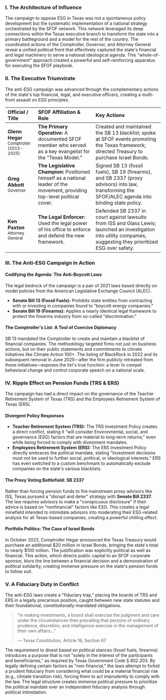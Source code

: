 ### I. The Architecture of Influence

The campaign to oppose ESG in Texas was not a spontaneous policy development but the systematic implementation of a national strategy orchestrated by the SFOF network. This network leveraged its deep connections within the Texas executive branch to transform the state into a primary battleground and a model for the rest of the country. The coordinated actions of the Comptroller, Governor, and Attorney General reveal a unified political front that effectively captured the state's financial and legal machinery to serve a national ideological agenda. This "whole-of-government" approach created a powerful and self-reinforcing apparatus for executing the SFOF playbook.

### II. The Executive Triumvirate

The anti-ESG campaign was advanced through the complementary actions of the state's top financial, legal, and executive officers, creating a multi-front assault on ESG principles.

| Official / Title | SFOF Affiliation & Role | Key Actions |
| :--- | :--- | :--- |
| **Glenn Hegar**<br><span style="font-size: smaller;">Comptroller (2015-2025)</span> | **The Primary Operative:** A documented SFOF member who served as a key evangelist for the "Texas Model." | Created and maintained the SB 13 blacklist; spoke at SFOF events promoting the Texas framework; directed Treasury to purchase Israel Bonds. |
| **Greg Abbott**<br><span style="font-size: smaller;">Governor</span> | **The Legislative Champion:** Positioned himself as a national leader of the movement, providing top-level political cover. | Signed SB 13 (fossil fuels), SB 19 (firearms), and SB 2337 (proxy advisors) into law, transforming the SFOF/ALEC agenda into binding state policy. |
| **Ken Paxton**<br><span style="font-size: smaller;">Attorney General</span> | **The Legal Enforcer:** Used the legal power of his office to enforce and defend the new framework. | Defended SB 2337 in court against lawsuits from ISS and Glass Lewis; launched an investigation into utility companies, suggesting they prioritized ESG over safety. |

### III. The Anti-ESG Campaign in Action

#### Codifying the Agenda: The Anti-Boycott Laws
The legal bedrock of the campaign is a pair of 2021 laws based directly on model policies from the American Legislative Exchange Council (ALEC).

* **Senate Bill 13 (Fossil Fuels):** Prohibits state entities from contracting with or investing in companies found to "boycott energy companies."
* **Senate Bill 19 (Firearms):** Applies a nearly identical legal framework to protect the firearms industry from so-called "discrimination."

#### The Comptroller's List: A Tool of Coercive Diplomacy
SB 13 mandated the Comptroller to create and maintain a blacklist of financial companies. The methodology targeted firms not just on business actions, but on their public statements and commitments to climate initiatives like Climate Action 100+. The listing of BlackRock in 2022 and its subsequent removal in June 2025—after the firm publicly retreated from these initiatives—exposes the list's true function: a lever to compel behavioral change and control corporate speech on a national scale.

### IV. Ripple Effect on Pension Funds (TRS & ERS)

The campaign has had a direct impact on the governance of the Teacher Retirement System of Texas (TRS) and the Employees Retirement System of Texas (ERS).

#### Divergent Policy Responses
* **Teacher Retirement System (TRS):** The TRS Investment Policy creates a direct conflict, stating it "will consider Environmental, social, and governance (ESG) factors that are material to long-term returns," even while being forced to comply with divestment mandates.
* **Employees Retirement System (ERS):** The ERS Investment Policy directly embraces the political mandate, stating "Investment decisions must not be used to further social, political, or ideological interests." ERS has even switched to a custom benchmark to automatically exclude companies on the state's various blacklists.

#### The Proxy Voting Battlefield: SB 2337
Rather than forcing pension funds to fire mainstream proxy advisors like ISS, Texas pursued a "disrupt and deter" strategy with **Senate Bill 2337**. The law requires advisors to make a "conspicuous disclosure" if their advice is based on "nonfinancial" factors like ESG. This creates a legal minefield intended to intimidate advisors into moderating their ESG-related analysis for all Texas-based companies, creating a powerful chilling effect.

#### Portfolio Politics: The Case of Israel Bonds
In October 2023, Comptroller Hegar announced the Texas Treasury would purchase an additional $20 million in Israel Bonds, bringing the state's total to nearly $100 million. The justification was explicitly political as well as financial. This action, which directs public capital to an SFOF corporate sponsor, blurs the line between a financial decision and a demonstration of political solidarity, creating immense pressure on the state's pension funds to follow suit.

### V. A Fiduciary Duty in Conflict

The anti-ESG laws create a "fiduciary trap," placing the boards of TRS and ERS in a legally precarious position, caught between new state statutes and their foundational, constitutionally-mandated obligations.

> "In making investments, a board shall exercise the judgment and care under the circumstances then prevailing that persons of ordinary prudence, discretion, and intelligence exercise in the management of their own affairs..."
>
> — Texas Constitution, Article 16, Section 67

The requirement to divest based on political stances (fossil fuels, firearms) introduces a purpose that is not "solely in the interest of the participants and beneficiaries," as required by Texas Government Code § 802.203. By legally defining certain factors as "non-financial," the laws attempt to forbid a prudent fiduciary from considering what could be a material financial risk (e.g., climate transition risk), forcing them to act imprudently to comply with the law. The legal structure creates immense political pressure to prioritize the political mandate over an independent fiduciary analysis through political intimidation.

